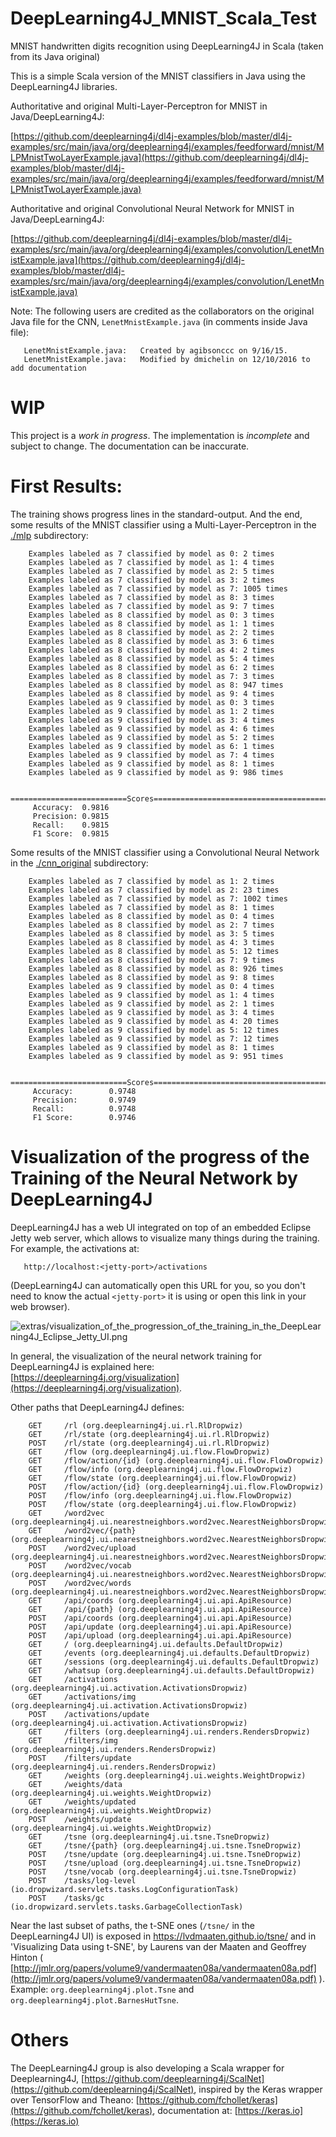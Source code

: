 # DeepLearning4J_MNIST_Scala_Test

MNIST handwritten digits recognition using DeepLearning4J in Scala (taken from its Java original)

This is a simple Scala version of the MNIST classifiers in Java using the DeepLearning4J libraries.

Authoritative and original Multi-Layer-Perceptron for MNIST in Java/DeepLearning4J: 

[https://github.com/deeplearning4j/dl4j-examples/blob/master/dl4j-examples/src/main/java/org/deeplearning4j/examples/feedforward/mnist/MLPMnistTwoLayerExample.java](https://github.com/deeplearning4j/dl4j-examples/blob/master/dl4j-examples/src/main/java/org/deeplearning4j/examples/feedforward/mnist/MLPMnistTwoLayerExample.java)

Authoritative and original Convolutional Neural Network for MNIST in Java/DeepLearning4J: 

[https://github.com/deeplearning4j/dl4j-examples/blob/master/dl4j-examples/src/main/java/org/deeplearning4j/examples/convolution/LenetMnistExample.java](https://github.com/deeplearning4j/dl4j-examples/blob/master/dl4j-examples/src/main/java/org/deeplearning4j/examples/convolution/LenetMnistExample.java)

Note: The following users are credited as the collaborators on the original Java file for the CNN, `LenetMnistExample.java` (in comments inside Java file):

       LenetMnistExample.java:   Created by agibsonccc on 9/16/15.
       LenetMnistExample.java:   Modified by dmichelin on 12/10/2016 to add documentation

# WIP

This project is a *work in progress*. The implementation is *incomplete* and subject to change. The documentation can be inaccurate.

# First Results:

The training shows progress lines in the standard-output. And the end, some results of the MNIST classifier using a Multi-Layer-Perceptron in the [./mlp](./mlp) subdirectory:

        Examples labeled as 7 classified by model as 0: 2 times
        Examples labeled as 7 classified by model as 1: 4 times
        Examples labeled as 7 classified by model as 2: 5 times
        Examples labeled as 7 classified by model as 3: 2 times
        Examples labeled as 7 classified by model as 7: 1005 times
        Examples labeled as 7 classified by model as 8: 3 times
        Examples labeled as 7 classified by model as 9: 7 times
        Examples labeled as 8 classified by model as 0: 3 times
        Examples labeled as 8 classified by model as 1: 1 times
        Examples labeled as 8 classified by model as 2: 2 times
        Examples labeled as 8 classified by model as 3: 6 times
        Examples labeled as 8 classified by model as 4: 2 times
        Examples labeled as 8 classified by model as 5: 4 times
        Examples labeled as 8 classified by model as 6: 2 times
        Examples labeled as 8 classified by model as 7: 3 times
        Examples labeled as 8 classified by model as 8: 947 times
        Examples labeled as 8 classified by model as 9: 4 times
        Examples labeled as 9 classified by model as 0: 3 times
        Examples labeled as 9 classified by model as 1: 2 times
        Examples labeled as 9 classified by model as 3: 4 times
        Examples labeled as 9 classified by model as 4: 6 times
        Examples labeled as 9 classified by model as 5: 2 times
        Examples labeled as 9 classified by model as 6: 1 times
        Examples labeled as 9 classified by model as 7: 4 times
        Examples labeled as 9 classified by model as 8: 1 times
        Examples labeled as 9 classified by model as 9: 986 times
        
        ==========================Scores========================================
         Accuracy:  0.9816
         Precision: 0.9815
         Recall:    0.9815
         F1 Score:  0.9815

Some results of the MNIST classifier using a Convolutional Neural Network in the [./cnn_original](./cnn_original) subdirectory:

        Examples labeled as 7 classified by model as 1: 2 times
        Examples labeled as 7 classified by model as 2: 23 times
        Examples labeled as 7 classified by model as 7: 1002 times
        Examples labeled as 7 classified by model as 8: 1 times
        Examples labeled as 8 classified by model as 0: 4 times
        Examples labeled as 8 classified by model as 2: 7 times
        Examples labeled as 8 classified by model as 3: 5 times
        Examples labeled as 8 classified by model as 4: 3 times
        Examples labeled as 8 classified by model as 5: 12 times
        Examples labeled as 8 classified by model as 7: 9 times
        Examples labeled as 8 classified by model as 8: 926 times
        Examples labeled as 8 classified by model as 9: 8 times
        Examples labeled as 9 classified by model as 0: 4 times
        Examples labeled as 9 classified by model as 1: 4 times
        Examples labeled as 9 classified by model as 2: 1 times
        Examples labeled as 9 classified by model as 3: 4 times
        Examples labeled as 9 classified by model as 4: 20 times
        Examples labeled as 9 classified by model as 5: 12 times
        Examples labeled as 9 classified by model as 7: 12 times
        Examples labeled as 9 classified by model as 8: 1 times
        Examples labeled as 9 classified by model as 9: 951 times

        ==========================Scores========================================
         Accuracy:        0.9748
         Precision:       0.9749
         Recall:          0.9748
         F1 Score:        0.9746

# Visualization of the progress of the Training of the Neural Network by DeepLearning4J

DeepLearning4J has a web UI integrated on top of an embedded Eclipse Jetty web server, which allows to visualize many things during the training. For example, the activations at:

       http://localhost:<jetty-port>/activations

(DeepLearning4J can automatically open this URL for you, so you don't need to know the actual `<jetty-port>` it is using or open this link in your web browser).

![extras/visualization_of_the_progression_of_the_training_in_the_DeepLearning4J_Eclipse_Jetty_UI.png](./extras/visualization_of_the_progression_of_the_training_in_the_DeepLearning4J_Eclipse_Jetty_UI.png?raw=true "visualization of the progression of the training in the DeepLearning4J Eclipse Jetty UI")

In general, the visualization of the neural network training for DeepLearning4J is explained here: [https://deeplearning4j.org/visualization](https://deeplearning4j.org/visualization).

Other paths that DeepLearning4J defines:

        GET     /rl (org.deeplearning4j.ui.rl.RlDropwiz)
        GET     /rl/state (org.deeplearning4j.ui.rl.RlDropwiz)
        POST    /rl/state (org.deeplearning4j.ui.rl.RlDropwiz)
        GET     /flow (org.deeplearning4j.ui.flow.FlowDropwiz)
        GET     /flow/action/{id} (org.deeplearning4j.ui.flow.FlowDropwiz)
        GET     /flow/info (org.deeplearning4j.ui.flow.FlowDropwiz)
        GET     /flow/state (org.deeplearning4j.ui.flow.FlowDropwiz)
        POST    /flow/action/{id} (org.deeplearning4j.ui.flow.FlowDropwiz)
        POST    /flow/info (org.deeplearning4j.ui.flow.FlowDropwiz)
        POST    /flow/state (org.deeplearning4j.ui.flow.FlowDropwiz)
        GET     /word2vec (org.deeplearning4j.ui.nearestneighbors.word2vec.NearestNeighborsDropwiz)
        GET     /word2vec/{path} (org.deeplearning4j.ui.nearestneighbors.word2vec.NearestNeighborsDropwiz)
        POST    /word2vec/upload (org.deeplearning4j.ui.nearestneighbors.word2vec.NearestNeighborsDropwiz)
        POST    /word2vec/vocab (org.deeplearning4j.ui.nearestneighbors.word2vec.NearestNeighborsDropwiz)
        POST    /word2vec/words (org.deeplearning4j.ui.nearestneighbors.word2vec.NearestNeighborsDropwiz)
        GET     /api/coords (org.deeplearning4j.ui.api.ApiResource)
        GET     /api/{path} (org.deeplearning4j.ui.api.ApiResource)
        POST    /api/coords (org.deeplearning4j.ui.api.ApiResource)
        POST    /api/update (org.deeplearning4j.ui.api.ApiResource)
        POST    /api/upload (org.deeplearning4j.ui.api.ApiResource)
        GET     / (org.deeplearning4j.ui.defaults.DefaultDropwiz)
        GET     /events (org.deeplearning4j.ui.defaults.DefaultDropwiz)
        GET     /sessions (org.deeplearning4j.ui.defaults.DefaultDropwiz)
        GET     /whatsup (org.deeplearning4j.ui.defaults.DefaultDropwiz)
        GET     /activations (org.deeplearning4j.ui.activation.ActivationsDropwiz)
        GET     /activations/img (org.deeplearning4j.ui.activation.ActivationsDropwiz)
        POST    /activations/update (org.deeplearning4j.ui.activation.ActivationsDropwiz)
        GET     /filters (org.deeplearning4j.ui.renders.RendersDropwiz)
        GET     /filters/img (org.deeplearning4j.ui.renders.RendersDropwiz)
        POST    /filters/update (org.deeplearning4j.ui.renders.RendersDropwiz)
        GET     /weights (org.deeplearning4j.ui.weights.WeightDropwiz)
        GET     /weights/data (org.deeplearning4j.ui.weights.WeightDropwiz)
        GET     /weights/updated (org.deeplearning4j.ui.weights.WeightDropwiz)
        POST    /weights/update (org.deeplearning4j.ui.weights.WeightDropwiz)
        GET     /tsne (org.deeplearning4j.ui.tsne.TsneDropwiz)
        GET     /tsne/{path} (org.deeplearning4j.ui.tsne.TsneDropwiz)
        POST    /tsne/update (org.deeplearning4j.ui.tsne.TsneDropwiz)
        POST    /tsne/upload (org.deeplearning4j.ui.tsne.TsneDropwiz)
        POST    /tsne/vocab (org.deeplearning4j.ui.tsne.TsneDropwiz)
        POST    /tasks/log-level (io.dropwizard.servlets.tasks.LogConfigurationTask)
        POST    /tasks/gc (io.dropwizard.servlets.tasks.GarbageCollectionTask)

Near the last subset of paths, the t-SNE ones (`/tsne/` in the DeepLearning4J UI) is exposed in https://lvdmaaten.github.io/tsne/ and in 'Visualizing Data using t-SNE', by Laurens van der Maaten and Geoffrey Hinton ( [http://jmlr.org/papers/volume9/vandermaaten08a/vandermaaten08a.pdf](http://jmlr.org/papers/volume9/vandermaaten08a/vandermaaten08a.pdf) ). Example: `org.deeplearning4j.plot.Tsne` and `org.deeplearning4j.plot.BarnesHutTsne`.

# Others

The DeepLearning4J group is also developing a Scala wrapper for Deeplearning4J, [https://github.com/deeplearning4j/ScalNet](https://github.com/deeplearning4j/ScalNet), inspired by the Keras wrapper over TensorFlow and Theano: [https://github.com/fchollet/keras](https://github.com/fchollet/keras), documentation at: [https://keras.io](https://keras.io)

